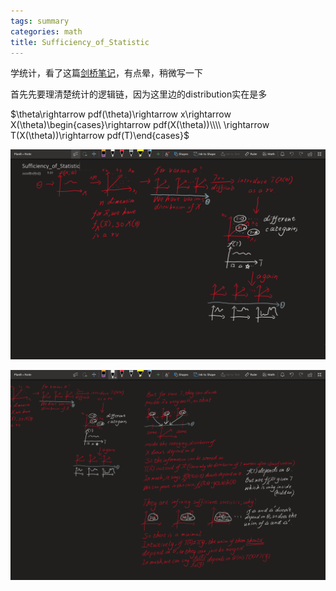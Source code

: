 ```yaml
---
tags: summary
categories: math
title: Sufficiency_of_Statistic
---
```


学统计，看了这篇[剑桥笔记](http://dec41.user.srcf.net/h/IB_L/statistics/1_3)，有点晕，稍微写一下

首先先要理清楚统计的逻辑链，因为这里边的distribution实在是多

$\theta\rightarrow pdf(\theta)\rightarrow x\rightarrow X(\theta)\begin{cases}\rightarrow pdf(X(\theta))\\\\ \rightarrow T(X(\theta))\rightarrow pdf(T)\end{cases}$

![SoS_1](./assets/images/SoS_1.png)

![SoS_2](./assets/images/SoS_2.png)

